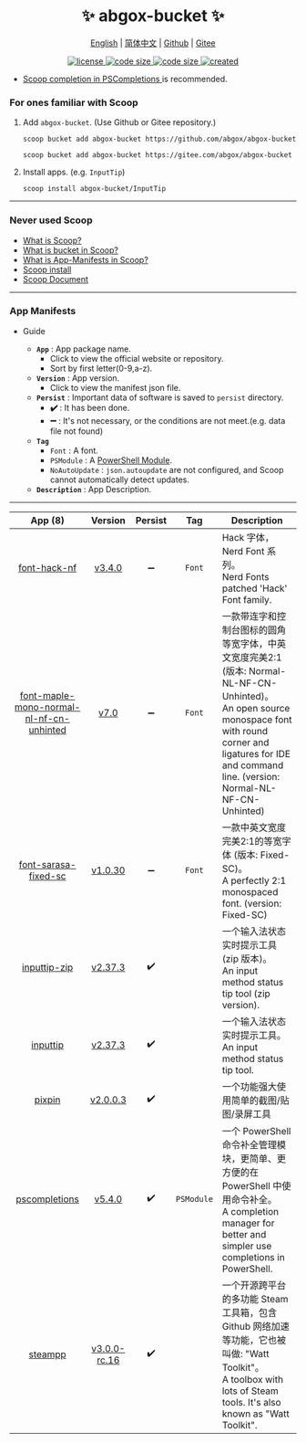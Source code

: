 <p align="center">
    <h1 align="center">✨ abgox-bucket ✨</h1>
</p>

<p align="center">
    <a href="readme.md">English</a> |
    <a href="readme-cn.md">简体中文</a> |
    <a href="https://github.com/abgox/abgox-bucket">Github</a> |
    <a href="https://gitee.com/abgox/abgox-bucket">Gitee</a>
</p>

<p align="center">
    <a href="https://github.com/abgox/abgox-bucket/blob/main/license">
        <img src="https://img.shields.io/github/license/abgox/abgox-bucket" alt="license" />
    </a>
    <a href="https://img.shields.io/github/languages/code-size/abgox/abgox-bucket.svg">
        <img src="https://img.shields.io/github/languages/code-size/abgox/abgox-bucket.svg" alt="code size" />
    </a>
    <a href="https://img.shields.io/github/repo-size/abgox/abgox-bucket.svg">
        <img src="https://img.shields.io/github/repo-size/abgox/abgox-bucket.svg" alt="code size" />
    </a>
    <a href="https://github.com/abgox/abgox-bucket">
        <img src="https://img.shields.io/github/created-at/abgox/abgox-bucket" alt="created" />
    </a>
</p>

-   [Scoop completion in PSCompletions ](https://github.com/abgox/PSCompletions "PSCompletions")is recommended.

### For ones familiar with Scoop

1.  Add `abgox-bucket`. (Use Github or Gitee repository.)

    ```shell
    scoop bucket add abgox-bucket https://github.com/abgox/abgox-bucket
    ```

    ```shell
    scoop bucket add abgox-bucket https://gitee.com/abgox/abgox-bucket
    ```

2.  Install apps. (e.g. `InputTip`)

    ```shell
    scoop install abgox-bucket/InputTip
    ```

---

### Never used Scoop

-   [What is Scoop?](https://github.com/ScoopInstaller/Scoop)
-   [What is bucket in Scoop?](https://github.com/ScoopInstaller/Scoop/wiki/Buckets)
-   [What is App-Manifests in Scoop?](https://github.com/ScoopInstaller/Scoop/wiki/App-Manifests)
-   [Scoop install](https://github.com/ScoopInstaller/Install)
-   [Scoop Document](https://github.com/ScoopInstaller/Scoop/wiki)

---

### App Manifests

-   Guide

    -   **`App`** : App package name.
        -   Click to view the official website or repository.
        -   Sort by first letter(0-9,a-z).
    -   **`Version`** : App version.
        -   Click to view the manifest json file.
    -   **`Persist`** : Important data of software is saved to `persist` directory.
        -   **✔️** : It has been done.
        -   **➖** : It's not necessary, or the conditions are not meet.(e.g. data file not found)
    -   **`Tag`**
        -   `Font` : A font.
        -   `PSModule` : A [PowerShell Module](https://learn.microsoft.com/powershell/module/microsoft.powershell.core/about/about_modules).
        -   `NoAutoUpdate` : `json.autoupdate` are not configured, and Scoop cannot automatically detect updates.
    -   **`Description`** : App Description.

---

<!-- prettier-ignore-start -->
|App (8)|Version|Persist|Tag|Description|
|:-:|:-:|:-:|:-:|-|
|[font-hack-nf](https://github.com/ryanoasis/nerd-fonts)|[v3.4.0](./bucket/font-hack-nf.json)|➖|`Font`|Hack 字体，Nerd Font 系列。<br />Nerd Fonts patched 'Hack' Font family.|
|[font-maple-mono-normal-nl-nf-cn-unhinted](https://github.com/subframe7536/Maple-font)|[v7.0](./bucket/font-maple-mono-normal-nl-nf-cn-unhinted.json)|➖|`Font`|一款带连字和控制台图标的圆角等宽字体，中英文宽度完美2:1 (版本: Normal-NL-NF-CN-Unhinted)。<br /> An open source monospace font with round corner and ligatures for IDE and command line. (version: Normal-NL-NF-CN-Unhinted)|
|[font-sarasa-fixed-sc](https://github.com/be5invis/Sarasa-Gothic)|[v1.0.30](./bucket/font-sarasa-fixed-sc.json)|➖|`Font`|一款中英文宽度完美2:1的等宽字体 (版本: Fixed-SC)。<br />A perfectly 2:1 monospaced font. (version: Fixed-SC)|
|[inputtip-zip](https://inputtip.abgox.com)|[v2.37.3](./bucket/inputtip-zip.json)|✔️||一个输入法状态实时提示工具(zip 版本)。<br />An input method status tip tool (zip version).|
|[inputtip](https://inputtip.abgox.com/)|[v2.37.3](./bucket/inputtip.json)|✔️||一个输入法状态实时提示工具。<br />An input method status tip tool.|
|[pixpin](https://pixpin.cn/)|[v2.0.0.3](./bucket/pixpin.json)|✔️||一个功能强大使用简单的截图/贴图/录屏工具|
|[pscompletions](https://pscompletions.abgox.com/)|[v5.4.0](./bucket/pscompletions.json)|✔️|`PSModule`|一个 PowerShell 命令补全管理模块，更简单、更方便的在 PowerShell 中使用命令补全。<br />A completion manager for better and simpler use completions in PowerShell.|
|[steampp](https://steampp.net/)|[v3.0.0-rc.16](./bucket/steampp.json)|✔️||一个开源跨平台的多功能 Steam 工具箱，包含 Github 网络加速等功能，它也被叫做: "Watt Toolkit"。<br />A toolbox with lots of Steam tools. It's also known as "Watt Toolkit".|
<!-- prettier-ignore-end -->
